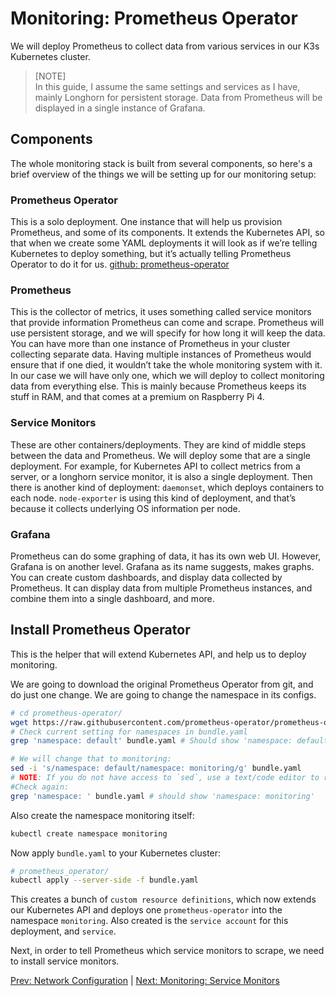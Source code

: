 # Monitoring: Prometheus Operator

We will deploy Prometheus to collect data from various services in our K3s Kubernetes cluster.

> \[NOTE]\
> In this guide, I assume the same settings and services as I have, mainly Longhorn for persistent storage. Data from Prometheus will be displayed in a single instance of Grafana.

## Components

The whole monitoring stack is built from several components, so here's a brief overview of the things we will be setting up for our monitoring setup:

### Prometheus Operator

This is a solo deployment. One instance that will help us provision Prometheus, and some of its components. It extends the Kubernetes API, so that when we create some YAML deployments it will look as if we’re telling Kubernetes to deploy something, but it’s actually telling Prometheus Operator to do it for us. [github: prometheus-operator](https://github.com/prometheus-operator/prometheus-operator)

### Prometheus

This is the collector of metrics, it uses something called service monitors that provide information Prometheus can come and scrape. Prometheus will use persistent storage, and we will specify for how long it will keep the data. You can have more than one instance of Prometheus in your cluster collecting separate data. Having multiple instances of Prometheus would ensure that if one died, it wouldn’t take the whole monitoring system with it. In our case we will have only one, which we will deploy to collect monitoring data from everything else. This is mainly because Prometheus keeps its stuff in RAM, and that comes at a premium on Raspberry Pi 4.

### Service Monitors

These are other containers/deployments. They are kind of middle steps between the data and Prometheus. We will deploy some that are a single deployment. For example, for Kubernetes API to collect metrics from a server, or a longhorn service monitor, it is also a single deployment. Then there is another kind of deployment: `daemonset`, which deploys containers to each node. `node-exporter` is using this kind of deployment, and that’s because it collects underlying OS information per node.

### Grafana

Prometheus can do some graphing of data, it has its own web UI. However, Grafana is on another level. Grafana as its name suggests, makes graphs. You can create custom dashboards, and display data collected by Prometheus. It can display data from multiple Prometheus instances, and combine them into a single dashboard, and more.

## Install Prometheus Operator

This is the helper that will extend Kubernetes API, and help us to deploy monitoring.

We are going to download the original Prometheus Operator from git, and do just one change. We are going to change the namespace in its configs.

```bash
# cd prometheus-operator/
wget https://raw.githubusercontent.com/prometheus-operator/prometheus-operator/master/bundle.yaml
# Check current setting for namespaces in bundle.yaml
grep 'namespace: default' bundle.yaml # Should show 'namespace: default'

# We will change that to monitoring:
sed -i 's/namespace: default/namespace: monitoring/g' bundle.yaml
# NOTE: If you do not have access to `sed`, use a text/code editor to replace these values
#Check again:
grep 'namespace: ' bundle.yaml # should show 'namespace: monitoring'
```

Also create the namespace monitoring itself:

```bash
kubectl create namespace monitoring
```

Now apply `bundle.yaml` to your Kubernetes cluster:

```bash
# prometheus_operator/
kubectl apply --server-side -f bundle.yaml
```

This creates a bunch of `custom resource definitions`, which now extends our Kubernetes API and deploys one `prometheus-operator` into the namespace `monitoring`. Also created is the `service account` for this deployment, and `service`.

Next, in order to tell Prometheus which service monitors to scrape, we need to install service monitors.

[Prev: Network Configuration](./05_network.md) | [Next: Monitoring: Service Monitors](./09_monitoring_service_monitors.md)

